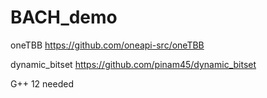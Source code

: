 # BACH_demo

oneTBB https://github.com/oneapi-src/oneTBB

<!-- PMA https://github.com/2600254/Packed-Memory-Array -->

dynamic_bitset https://github.com/pinam45/dynamic_bitset

G++ 12 needed